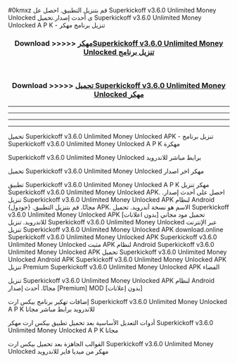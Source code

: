 #0kmxz قم بتنزيل التطبيق. احصل عل Superkickoff v3.6.0 Unlimited Money Unlocked  ى أحدث إصدار.تحميل Superkickoff v3.6.0 Unlimited Money Unlocked  A P K - تنزيل برنامج مهكر



<div align="center">
<h3>Download >>>>> <a href="https://ar-sites.web.app/?ar= Superkickoff v3.6.0 Unlimited Money Unlocked ">مهكرSuperkickoff v3.6.0 Unlimited Money Unlocked  تنزيل برنامج</a></h3><br>

<h3>Download >>>>> <a href="https://ar-sites.web.app/?ar= Superkickoff v3.6.0 Unlimited Money Unlocked ">تحميل Superkickoff v3.6.0 Unlimited Money Unlocked  مهكر</a></h3>
</div>


----------------------------------------------------------

----------------------------------------------------------

----------------------------------------------------------

----------------------------------------------------------


تحميل Superkickoff v3.6.0 Unlimited Money Unlocked  APK - تنزيل برنامج Superkickoff v3.6.0 Unlimited Money Unlocked  A P K مهكرة

Superkickoff v3.6.0 Unlimited Money Unlocked  برابط مباشر للاندرويد

تحميل Superkickoff v3.6.0 Unlimited Money Unlocked  مهكر اخر اصدار

تطبيق Superkickoff v3.6.0 Unlimited Money Unlocked  A P K مهكر
تنزيل Superkickoff v3.6.0 Unlimited Money Unlocked  APK. احصل على أحدث إصدار.
تنزيل Superkickoff v3.6.0 Unlimited Money Unlocked  APK لنظام Android مجانًا.
قم بتنزيل التطبيق. {جودول} APK. الاسم هو نسخة أندرويد.
تحميل Superkickoff v3.6.0 Unlimited Money Unlocked  APK [بدون اعلانات]
تحميل مود مجاني للاندرويد.
تنزيل Superkickoff v3.6.0 Unlimited Money Unlocked  عبر الإنترنت
تنزيل Superkickoff v3.6.0 Unlimited Money Unlocked  APK
download.online Superkickoff v3.6.0 Unlimited Money Unlocked  APK
Superkickoff v3.6.0 Unlimited Money Unlocked  مثبت APK لنظام Android
Superkickoff v3.6.0 Unlimited Money Unlocked  APK
تحميل Superkickoff v3.6.0 Unlimited Money Unlocked  Android APK
Superkickoff v3.6.0 Unlimited Money Unlocked  APK تنزيل Premium
Superkickoff v3.6.0 Unlimited Money Unlocked  APK الفضاء

تنزيل Superkickoff v3.6.0 Unlimited Money Unlocked  APK لنظام Android مجانًا. أحدث إصدار [Premium] MOD [بدون إعلانات]

إضافات تهكير برنامج بيكس ارت Superkickoff v3.6.0 Unlimited Money Unlocked  A P K للاندرويد برابط مباشر مجانا

أدوات التعديل الأساسية بعد تحميل تطبيق بيكس ارت مهكر Superkickoff v3.6.0 Unlimited Money Unlocked  A P K مجانا

القوالب الجاهزة بعد تحميل بيكس ارت Superkickoff v3.6.0 Unlimited Money Unlocked  مهكر من ميديا فاير للاندرويد



